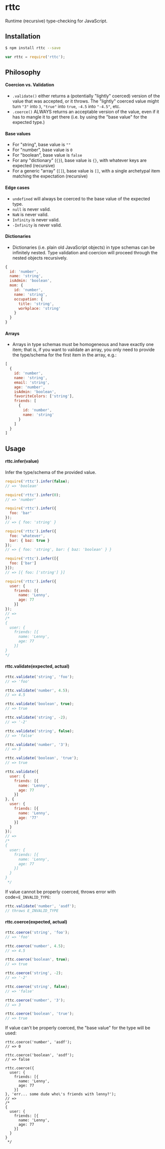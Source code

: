 # rttc
Runtime (recursive) type-checking for JavaScript.

## Installation

```sh
$ npm install rttc --save
```

```js
var rttc = require('rttc');
```



## Philosophy

#### Coercion vs. Validation

+ `.validate()` either returns a (potentially "lightly" coerced) version of the value that was accepted, or it throws.  The "lightly" coerced value might turn `"3"` into `3`, `"true"` into `true`, `-4.5` into `"-4.5"`, etc.
+ `.coerce()` ALWAYS returns an acceptable version of the value, even if it has to mangle it to get there (i.e. by using the "base value" for the expected type.)

#### Base values

+ For "string", base value is `""`
+ For "number", base value is `0`
+ For "boolean", base value is `false`
+ For any "dictionary" (`{}`), base value is `{}`, with whatever keys are expected (recursive)
+ For a generic "array" (`[]`), base value is `[]`, with a single archetypal item matching the expectation (recursive)

<!--
TODO:
+ For "stream", base value is an empty readable buffer stream (i.e. not in object mode)
+ For "machine", base value is a no-op machine that calls its success exit.
-->

#### Edge cases

+ `undefined` will always be coerced to the base value of the expected type.
+ `null` is never valid.
+ `NaN` is never valid.
+ `Infinity` is never valid.
+ `-Infinity` is never valid.


#### Dictionaries

+ Dictionaries (i.e. plain old JavaScript objects) in type schemas can be infinitely nested.  Type validation and coercion will proceed through the nested objects recursively.

```js
{
  id: 'number',
  name: 'string',
  isAdmin: 'boolean',
  mom: {
    id: 'number',
    name: 'string',
    occupation: {
      title: 'string',
      workplace: 'string'
    }
  }
}
```

#### Arrays

+ Arrays in type schemas must be homogeneous and have exactly one item; that is, if you want to validate an array, you only need to provide the type/schema for the first item in the array, e.g.:

```js
[
  {
    id: 'number',
    name: 'string',
    email: 'string',
    age: 'number',
    isAdmin: 'boolean',
    favoriteColors: ['string'],
    friends: [
      {
        id: 'number',
        name: 'string'
      }
    ]
  }
]
```



## Usage

#### rttc.infer(value)

Infer the type/schema of the provided value.

```js
require('rttc').infer(false);
// => 'boolean'
```

```js
require('rttc').infer(0);
// => 'number'
```

```js
require('rttc').infer({
  foo: 'bar'
});
// => { foo: 'string' }
```

```js
require('rttc').infer({
  foo: 'whatever',
  bar: { baz: true }
});
// => { foo: 'string', bar: { baz: 'boolean' } }
```

```js
require('rttc').infer([{
  foo: ['bar']
}]);
// => [{ foo: ['string'] }]
```

```js
require('rttc').infer({
  user: {
    friends: [{
      name: 'Lenny',
      age: 77
    }]
});
// =>
/*
{
  user: {
    friends: [{
      name: 'Lenny',
      age: 77
    }]
}
*/
```



#### rttc.validate(expected, actual)

```js
rttc.validate('string', 'foo');
// => 'foo'

rttc.validate('number', 4.5);
// => 4.5

rttc.validate('boolean', true);
// => true

rttc.validate('string', -2);
// => '-2'

rttc.validate('string', false);
// => 'false'

rttc.validate('number', '3');
// => 3

rttc.validate('boolean', 'true');
// => true

rttc.validate({
  user: {
    friends: [{
      name: 'Lenny',
      age: 77
    }]
}, {
  user: {
    friends: [{
      name: 'Lenny',
      age: '77'
    }]
  }
});
// =>
/*
{
  user: {
    friends: [{
      name: 'Lenny',
      age: 77
    }]
  }
}
 */
```

If value cannot be properly coerced, throws error with code=`E_INVALID_TYPE`:

```js
rttc.validate('number', 'asdf');
// throws E_INVALID_TYPE
```

#### rttc.coerce(expected, actual)

```js
rttc.coerce('string', 'foo');
// => 'foo'

rttc.coerce('number', 4.5);
// => 4.5

rttc.coerce('boolean', true);
// => true

rttc.coerce('string', -2);
// => '-2'

rttc.coerce('string', false);
// => 'false'

rttc.coerce('number', '3');
// => 3

rttc.coerce('boolean', 'true');
// => true
```


If value can't be properly coerced, the "base value" for the type will be used:

```
rttc.coerce('number', 'asdf');
// => 0

rttc.coerce('boolean', 'asdf');
// => false

rttc.coerce({
  user: {
    friends: [{
      name: 'Lenny',
      age: 77
    }]
}, 'err... some dude who\'s friends with lenny?');
// =>
/*
{
  user: {
    friends: [{
      name: 'Lenny',
      age: 77
    }]
  }
}
 */
```

